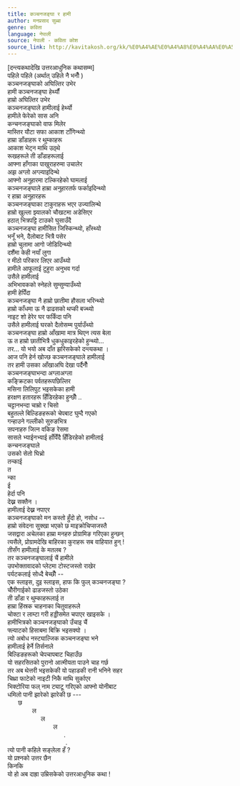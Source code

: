 ```yaml
---
title: कञ्चनजङ्घा र हामी
author: मनप्रसाद सुब्बा
genre: कविता
language: नेपाली
source: नेपाली - कविता कोश
source_link: http://kavitakosh.org/kk/%E0%A4%AE%E0%A4%A8%E0%A4%AA%E0%A5%8D%E0%A4%B0%E0%A4%B8%E0%A4%BE%E0%A4%A6_%E0%A4%B8%E0%A5%81%E0%A4%AC%E0%A5%8D%E0%A4%AC%E0%A4%BE
---
```


\[दन्त्यकथादेखि उत्तरआधुनिक कथासम्म\]  
पहिले पहिले (अर्थात् उहिले नै भनौँ )  
कञ्चनजङ्घाको अघिल्तिर उभेर  
हामी कञ्चनजङ्घा हेर्थ्यौं  
हाम्रो अघिल्तिर उभेर  
कञ्चनजङ्घाले हामीलाई हेर्थ्यो  
हामीले फेरेको सास अनि  
कन्चनजङ्घाको वाफ मिलेर  
मास्तिर यौटा सफा आकाश टाँगिन्थ्यो  
हाम्रा डाँडाहरू र थुम्काहरू  
आकाश भेट्न माथि उठ्थे  
रूखहरूले ती डाँडाहरूलाई  
आफ्ना हाँगाका पाखुराहरुमा उचालेर  
अझ अग्लो अग्ल्याइदिन्थे  
आफ्नो अनुहारमा टल्किरहेको घामलाई  
कञ्चनजङ्घाले हाम्रा अनुहारतर्फ फर्काइदिन्थ्यो  
र हाम्रा अनुहारहरू  
कञ्चनजङ्घाका टाकुराहरू भएर उज्यालिन्थे  
हाम्रो खुल्ला झ्यालको चौखटमा अडेसिएर  
हठात् भित्रपट्टि टाउको घुसाउँदै  
कञ्चनजङ्घा हामीसित जिस्किन्थ्यो, हाँस्थ्यो  
भनूँ भने, दैलोबाट भित्रै पसेर  
हाम्रो चुलामा आगो जोडिदिन्थ्यो  
दशैंमा केही नयाँ लुगा  
र मीठो परिकार लिएर आउँथ्यो  
हामीले आफूलाई टुहुरा अनुभव गर्दा  
उसैले हामीलाई  
अभिभावकको स्नेहले सुम्सुम्याउँथ्यो  
हामी हेपिँदा  
कञ्चनजङ्घा नै हाम्रो छातीमा हौसला भरिन्थ्यो  
हाम्रो काँधमा ऊ नै ढाढसको थप्की बज्थ्यो  
नाइट शो हेरेर घर फर्किंदा पनि  
उसैले हामीलाई घरको दैलोसम्म पुर्याउँथ्यो  
कञ्चनजङ्घा हाम्रो आँखामा मात्र थिएन त्यस बेला  
ऊ त हाम्रो छातीभित्रै धुकधुकाइरहेको हुन्थ्यो...  
तर... यो भयो अब दाँत झरिसकेको दन्त्यकथा ।  
आज पनि हेर्न खोज्छ कञ्चनजङ्घाले हामीलाई  
तर हामी उसका आँखाअघि देखा पर्दैनौँ  
कञ्चनजङ्घाभन्दा अग्लाअग्ला  
कङ्क्रिटका पर्वतहरूपछिल्तिर  
मसिना लिलिपुट भइसकेका हामी  
हरक्षण हतारहरू हिँडिरहेका हुन्छौँ ..  
चट्टानभन्दा चाम्रो र चिसो  
बहुतल्ले बिल्डिङहरूको चेपबाट घुम्दै गएको  
गन्हाउने गल्लीको सुरुङभित्र  
सपनाहरु जित्न वकिङ रेसमा  
सासले भ्याईनभ्याई हाँपिँदै हिँडिरहेको हामीलाई  
कन्चनजङ्घाले  
उसको सेतो घिच्रो  
तन्काई  
त  
न्का  
ई  
हेर्दा पनि  
देख्न सक्तैन ।  
हामीलाई देख्न नपाएर  
कञ्चनजङ्घाको मन कस्तो हुँदो हो, नसोध --  
हाम्रो संवेदना सुक्खा भएको छ माइक्रोचिप्सजस्तै  
जसद्वारा अचेलका हाम्रा मनहरु प्रोग्रामिङ गरिएका हुन्छन्  
त्यसैले, प्रोग्रामदेखि बाहिरका कुराहरू सब वाहियात हुन् !  
तीसँग हामीलाई के मतलब ?  
तर कञ्चनजङ्घालाई चैं हामीले  
उपभोक्तावादको प्लेटमा टोस्टजस्तो राखेर  
पर्यटकलाई सोध्दै बेच्छौँ --  
एक स्लाइस, दुइ स्लाइस, हाफ कि फुल् कञ्चनजङ्घा ?  
चौँरीगाईको ढाडजस्तो उठेका  
ती डाँडा र थुम्काहरूलाई त  
हाम्रा हिंस्रक चाहनाका चितुवाहरूले  
चोक्टा र लाम्टा गरी हड्डीसमेत चपाएर खाइसके ।  
हामीभित्रको कञ्चनजङ्घाको उँचाइ चैं  
फ्ल्याटको हिसाबमा बिक्रि भइसक्यो ।  
त्यो अबोध नस्ट्याल्जिक कञ्चनजङ्घा भने  
हामीलाई हेर्ने तिर्सनाले  
बिल्डिङहरूको चेपचापबाट चिहाउँछ  
यो सहरसितको पुरानो आत्मीयता पाउने चाह गर्छ  
तर अब थेत्तरी भइसकेकी यो पहाडकी रानी भनिने सहर  
चिथ्रा फाटेको नाइटी निकै माथि सुर्काएर  
भिक्टोरिया फल् नाम ट्याटू गरिएको आफ्नो योनीबाट  
धमिलो पानी झारेको झारेकी छ ---  
      छ  
              ल  
                   ल  
                          ल  
                                .  
                                 .  
त्यो पानी कहिले सङ्लेला हँ ?  
यो प्रश्नको उत्तर छैन  
किनकि  
यो हो अब दाह्रा उम्रिसकेको उत्तरआधुनिक कथा !
